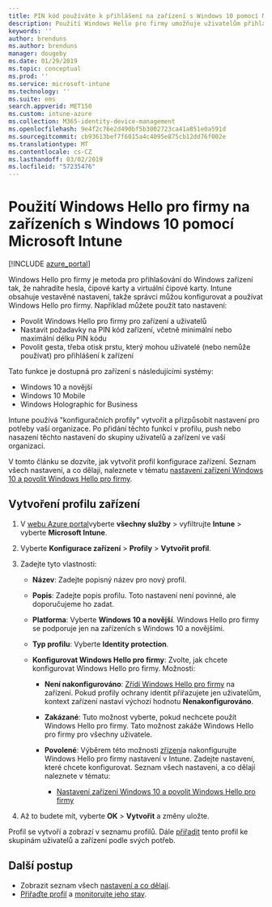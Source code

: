 ```yaml
---
title: PIN kód používáte k přihlášení na zařízení s Windows 10 pomocí Microsoft Intune – Azure | Dokumentace Microsoftu
description: Použití Windows Hello pro firmy umožňuje uživatelům přihlašovat do zařízení pomocí kódu PIN, otisku prstu a další. Vytvoření profilu konfigurace ochrany identit v zařízení s Intune pro Windows 10 s těmito nastaveními a přiřaďte profil ke skupinám uživatelů a skupin zařízení.
keywords: ''
author: brenduns
ms.author: brenduns
manager: dougeby
ms.date: 01/29/2019
ms.topic: conceptual
ms.prod: ''
ms.service: microsoft-intune
ms.technology: ''
ms.suite: ems
search.appverid: MET150
ms.custom: intune-azure
ms.collection: M365-identity-device-management
ms.openlocfilehash: 9e4f2c76e2d490bf5b3002723ca41a851e0a591d
ms.sourcegitcommit: cb93613bef7f6015a4c4095e875cb12dd76f002e
ms.translationtype: MT
ms.contentlocale: cs-CZ
ms.lasthandoff: 03/02/2019
ms.locfileid: "57235476"
---
```

# <a name="use-windows-hello-for-business-on-windows-10-devices-with-microsoft-intune"></a>Použití Windows Hello pro firmy na zařízeních s Windows 10 pomocí Microsoft Intune

[!INCLUDE [azure_portal](./includes/azure_portal.md)]

Windows Hello pro firmy je metoda pro přihlašování do Windows zařízení tak, že nahradíte hesla, čipové karty a virtuální čipové karty. Intune obsahuje vestavěné nastavení, takže správci můžou konfigurovat a používat Windows Hello pro firmy. Například můžete použít tato nastavení:

- Povolit Windows Hello pro firmy pro zařízení a uživatelů
- Nastavit požadavky na PIN kód zařízení, včetně minimální nebo maximální délku PIN kódu
- Povolit gesta, třeba otisk prstu, který mohou uživatelé (nebo nemůže používat) pro přihlášení k zařízení

Tato funkce je dostupná pro zařízení s následujícími systémy:

- Windows 10 a novější
- Windows 10 Mobile
- Windows Holographic for Business

Intune používá "konfiguračních profily" vytvořit a přizpůsobit nastavení pro potřeby vaší organizace. Po přidání těchto funkcí v profilu, push nebo nasazení těchto nastavení do skupiny uživatelů a zařízení ve vaší organizaci.

V tomto článku se dozvíte, jak vytvořit profil konfigurace zařízení. Seznam všech nastavení, a co dělají, naleznete v tématu [nastavení zařízení Windows 10 a povolit Windows Hello pro firmy](identity-protection-windows-settings.md).

## <a name="create-the-device-profile"></a>Vytvoření profilu zařízení

1. V [webu Azure portal](https://portal.azure.com)vyberte **všechny služby** > vyfiltrujte **Intune** > vyberte **Microsoft Intune**.
2. Vyberte **Konfigurace zařízení** > **Profily** > **Vytvořit profil**.
3. Zadejte tyto vlastnosti:

    - **Název**: Zadejte popisný název pro nový profil.
    - **Popis**: Zadejte popis profilu. Toto nastavení není povinné, ale doporučujeme ho zadat.
    - **Platforma**: Vyberte **Windows 10 a novější**. Windows Hello pro firmy se podporuje jen na zařízeních s Windows 10 a novějšími.
    - **Typ profilu**: Vyberte **Identity protection**.
    - **Konfigurovat Windows Hello pro firmy**: Zvolte, jak chcete konfigurovat Windows Hello pro firmy. Možnosti:

        - **Není nakonfigurováno**: [Zřídí Windows Hello pro firmy](https://docs.microsoft.com/windows/security/identity-protection/hello-for-business/hello-how-it-works-provisioning) na zařízení. Pokud profily ochrany identit přiřazujete jen uživatelům, kontext zařízení nastaví výchozí hodnotu **Nenakonfigurováno**.
        - **Zakázané**: Tuto možnost vyberte, pokud nechcete použít Windows Hello pro firmy. Tato možnost zakáže Windows Hello pro firmy pro všechny uživatele.
        - **Povolené**: Výběrem této možnosti [zřízení]((https://docs.microsoft.com/windows/security/identity-protection/hello-for-business/hello-how-it-works-provisioning))a nakonfigurujte Windows Hello pro firmy nastavení v Intune. Zadejte nastavení, které chcete konfigurovat. Seznam všech nastavení, a co dělají naleznete v tématu:

            - [Nastavení zařízení Windows 10 a povolit Windows Hello pro firmy](identity-protection-windows-settings.md)

4. Až to budete mít, vyberte **OK** > **Vytvořit** a změny uložte.

Profil se vytvoří a zobrazí v seznamu profilů. Dále [přiřadit](device-profile-assign.md) tento profil ke skupinám uživatelů a zařízení podle svých potřeb.

<!--  Removing image as part of design review; retaining source until we known the disposition.

## Example of device restriction settings

In this high-level example, you'll create a device restriction policy that blocks the use of the built-in camera app on Android devices.

![How to disable the camera on Android devices](./media/disable-android-camera.png)

-->

## <a name="next-steps"></a>Další postup

- Zobrazit seznam všech [nastavení a co dělají](identity-protection-windows-settings.md).
- [Přiřaďte profil](device-profile-assign.md) a [monitorujte jeho stav](device-profile-monitor.md).
